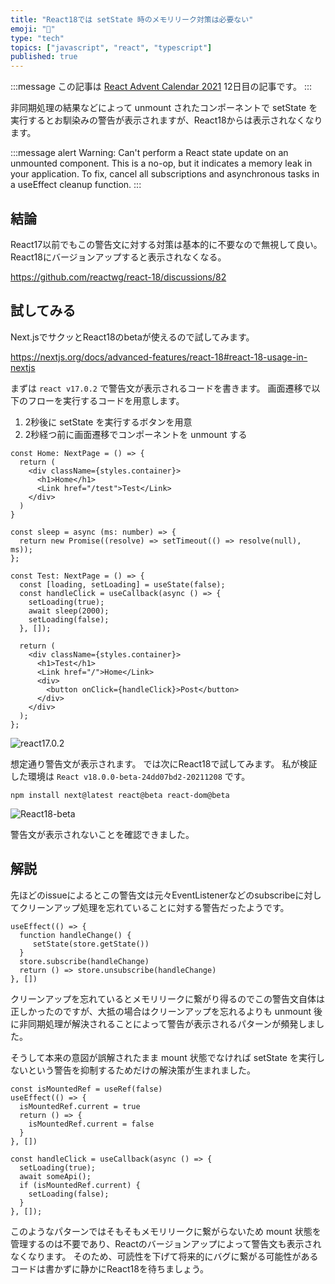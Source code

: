 ```yaml
---
title: "React18では setState 時のメモリリーク対策は必要ない"
emoji: "🚨"
type: "tech"
topics: ["javascript", "react", "typescript"]
published: true
---
```


:::message
この記事は [React Advent Calendar 2021](https://qiita.com/advent-calendar/2021/react) 12日目の記事です。
:::

非同期処理の結果などによって unmount されたコンポーネントで setState を実行するとお馴染みの警告が表示されますが、React18からは表示されなくなります。

:::message alert
Warning: Can't perform a React state update on an unmounted component. This is a no-op, but it indicates a memory leak in your application. To fix, cancel all subscriptions and asynchronous tasks in a useEffect cleanup function.
:::

## 結論

React17以前でもこの警告文に対する対策は基本的に不要なので無視して良い。
React18にバージョンアップすると表示されなくなる。

https://github.com/reactwg/react-18/discussions/82

## 試してみる

Next.jsでサクッとReact18のbetaが使えるので試してみます。

https://nextjs.org/docs/advanced-features/react-18#react-18-usage-in-nextjs

まずは `react v17.0.2` で警告文が表示されるコードを書きます。
画面遷移で以下のフローを実行するコードを用意します。

1. 2秒後に setState を実行するボタンを用意
2. 2秒経つ前に画面遷移でコンポーネントを unmount する

```tsx:Home.tsx
const Home: NextPage = () => {
  return (
    <div className={styles.container}>
      <h1>Home</h1>
      <Link href="/test">Test</Link>
    </div>
  )
}
```

```tsx:Test.tsx
const sleep = async (ms: number) => {
  return new Promise((resolve) => setTimeout(() => resolve(null), ms));
};

const Test: NextPage = () => {
  const [loading, setLoading] = useState(false);
  const handleClick = useCallback(async () => {
    setLoading(true);
    await sleep(2000);
    setLoading(false);
  }, []);

  return (
    <div className={styles.container}>
      <h1>Test</h1>
      <Link href="/">Home</Link>
      <div>
        <button onClick={handleClick}>Post</button>
      </div>
    </div>
  );
};
```

![react17.0.2](https://storage.googleapis.com/zenn-user-upload/8ee06673ddb0-20211212.gif)

想定通り警告文が表示されます。
では次にReact18で試してみます。
私が検証した環境は `React v18.0.0-beta-24dd07bd2-20211208` です。

```shell
npm install next@latest react@beta react-dom@beta
```

![React18-beta](https://storage.googleapis.com/zenn-user-upload/69662c14fa17-20211212.gif)

警告文が表示されないことを確認できました。

## 解説

先ほどのissueによるとこの警告文は元々EventListenerなどのsubscribeに対してクリーンアップ処理を忘れていることに対する警告だったようです。

```tsx
useEffect(() => {
  function handleChange() {
     setState(store.getState())
  }
  store.subscribe(handleChange)
  return () => store.unsubscribe(handleChange)
}, [])
```

クリーンアップを忘れているとメモリリークに繋がり得るのでこの警告文自体は正しかったのですが、大抵の場合はクリーンアップを忘れるよりも unmount 後に非同期処理が解決されることによって警告が表示されるパターンが頻発しました。

そうして本来の意図が誤解されたまま mount 状態でなければ setState を実行しないという警告を抑制するためだけの解決策が生まれました。

```tsx
const isMountedRef = useRef(false)
useEffect(() => {
  isMountedRef.current = true
  return () => {
    isMountedRef.current = false
  }
}, [])

const handleClick = useCallback(async () => {
  setLoading(true);
  await someApi();
  if (isMountedRef.current) {
    setLoading(false);
  }
}, []);
```

このようなパターンではそもそもメモリリークに繋がらないため mount 状態を管理するのは不要であり、Reactのバージョンアップによって警告文も表示されなくなります。
そのため、可読性を下げて将来的にバグに繋がる可能性があるコードは書かずに静かにReact18を待ちましょう。
